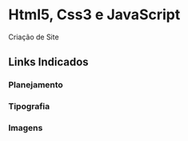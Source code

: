 # Html5, Css3 e JavaScript
Criação de Site
## Links Indicados
### Planejamento
### Tipografia
### Imagens
